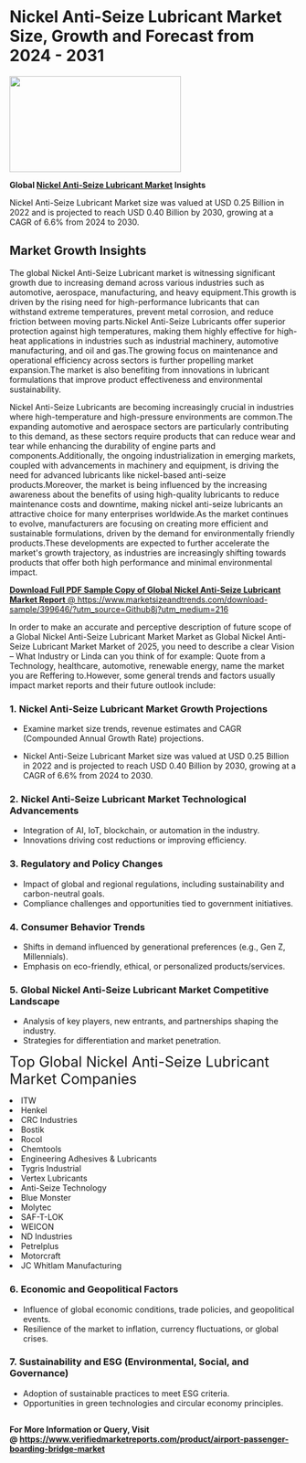 <H1>Nickel Anti-Seize Lubricant Market Size, Growth and Forecast from 2024 - 2031</H1><img class="aligncenter size-medium wp-image-584254" src="https://thirdeyenews.in/wp-content/uploads/2024/09/Global-Market-Research-300x168.jpeg" alt="" width="300" height="168" /><p><strong>Global&nbsp;<a href="https://www.marketsizeandtrends.com/download-sample/399646/?utm_source=Github8j?utm_medium=216">Nickel Anti-Seize Lubricant Market</a> Insights</strong></p><p>Nickel Anti-Seize Lubricant Market size was valued at USD 0.25 Billion in 2022 and is projected to reach USD 0.40 Billion by 2030, growing at a CAGR of 6.6% from 2024 to 2030.</p><p><h2>Market Growth Insights</h2> <p>The global Nickel Anti-Seize Lubricant market is witnessing significant growth due to increasing demand across various industries such as automotive, aerospace, manufacturing, and heavy equipment.This growth is driven by the rising need for high-performance lubricants that can withstand extreme temperatures, prevent metal corrosion, and reduce friction between moving parts.Nickel Anti-Seize Lubricants offer superior protection against high temperatures, making them highly effective for high-heat applications in industries such as industrial machinery, automotive manufacturing, and oil and gas.The growing focus on maintenance and operational efficiency across sectors is further propelling market expansion.The market is also benefiting from innovations in lubricant formulations that improve product effectiveness and environmental sustainability.</p> <p><a href="#"></a></p> <p>Nickel Anti-Seize Lubricants are becoming increasingly crucial in industries where high-temperature and high-pressure environments are common.The expanding automotive and aerospace sectors are particularly contributing to this demand, as these sectors require products that can reduce wear and tear while enhancing the durability of engine parts and components.Additionally, the ongoing industrialization in emerging markets, coupled with advancements in machinery and equipment, is driving the need for advanced lubricants like nickel-based anti-seize products.Moreover, the market is being influenced by the increasing awareness about the benefits of using high-quality lubricants to reduce maintenance costs and downtime, making nickel anti-seize lubricants an attractive choice for many enterprises worldwide.As the market continues to evolve, manufacturers are focusing on creating more efficient and sustainable formulations, driven by the demand for environmentally friendly products.These developments are expected to further accelerate the market's growth trajectory, as industries are increasingly shifting towards products that offer both high performance and minimal environmental impact.</p> <p><a href="#"></p><p><span class=""><strong>Download Full PDF Sample Copy of Global Nickel Anti-Seize Lubricant Market Report</strong> @ <a href="https://www.marketsizeandtrends.com/download-sample/399646/?utm_source=Github8j?utm_medium=216" target="_blank">https://www.marketsizeandtrends.com/download-sample/399646/?utm_source=Github8j?utm_medium=216</a></span></p><p>In order to make an accurate and perceptive description of future scope of a Global&nbsp;Nickel Anti-Seize Lubricant Market Market as Global&nbsp;Nickel Anti-Seize Lubricant Market Market of 2025, you need to describe a clear Vision &ndash; What Industry or Linda can you think of for example: Quote from a Technology, healthcare, automotive, renewable energy, name the market you are Reffering to.However, some general trends and factors usually impact market reports and their future outlook include:</p><h3>1.&nbsp;<strong>Nickel Anti-Seize Lubricant Market Growth Projections</strong></h3><ul><li>Examine market size trends, revenue estimates and CAGR (Compounded Annual Growth Rate) projections.</li><li><p>Nickel Anti-Seize Lubricant Market size was valued at USD 0.25 Billion in 2022 and is projected to reach USD 0.40 Billion by 2030, growing at a CAGR of 6.6% from 2024 to 2030.</p></li></ul><h3>2.&nbsp;<strong>Nickel Anti-Seize Lubricant Market Technological Advancements</strong></h3><ul><li>Integration of AI, IoT, blockchain, or automation in the industry.</li><li>Innovations driving cost reductions or improving efficiency.</li></ul><h3>3.&nbsp;<strong>Regulatory and Policy Changes</strong></h3><ul><li>Impact of global and regional regulations, including sustainability and carbon-neutral goals.</li><li>Compliance challenges and opportunities tied to government initiatives.</li></ul><h3>4.&nbsp;<strong>Consumer Behavior Trends</strong></h3><ul><li>Shifts in demand influenced by generational preferences (e.g., Gen Z, Millennials).</li><li>Emphasis on eco-friendly, ethical, or personalized products/services.</li></ul><h3>5.&nbsp;<strong>Global Nickel Anti-Seize Lubricant Market Competitive Landscape</strong></h3><ul><li>Analysis of key players, new entrants, and partnerships shaping the industry.</li><li>Strategies for differentiation and market penetration.</li></ul><p data-pm-slice="1 1 []"><span style="color: inherit; font-family: inherit; font-size: 25px;">Top Global Nickel Anti-Seize Lubricant Market Companies</span></p><div class="" data-test-id=""><p><li>ITW</li><li> Henkel</li><li> CRC Industries</li><li> Bostik</li><li> Rocol</li><li> Chemtools</li><li> Engineering Adhesives & Lubricants</li><li> Tygris Industrial</li><li> Vertex Lubricants</li><li> Anti-Seize Technology</li><li> Blue Monster</li><li> Molytec</li><li> SAF-T-LOK</li><li> WEICON</li><li> ND Industries</li><li> Petrelplus</li><li> Motorcraft</li><li> JC Whitlam Manufacturing</li></p></div><h3>6.&nbsp;<strong>Economic and Geopolitical Factors</strong></h3><ul><li>Influence of global economic conditions, trade policies, and geopolitical events.</li><li>Resilience of the market to inflation, currency fluctuations, or global crises.</li></ul><h3>7.&nbsp;<strong>Sustainability and ESG (Environmental, Social, and Governance)</strong></h3><ul><li>Adoption of sustainable practices to meet ESG criteria.</li><li>Opportunities in green technologies and circular economy principles.</li></ul><h2><strong style="font-size: 14px;">For More Information or Query, Visit @&nbsp;</strong><a style="background-color: #ffffff; font-size: 14px;" href="https://www.marketsizeandtrends.com/report/nickel-anti-seize-lubricant-market/" target="_blank">https://www.verifiedmarketreports.com/product/airport-passenger-boarding-bridge-market</a></h2>